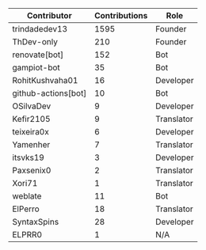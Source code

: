 | Contributor | Contributions | Role |
| ------------ | -------------- | ---- |
| trindadedev13 | 1595 | Founder |
| ThDev-only | 210 | Founder |
| renovate[bot] | 152 | Bot |
| gampiot-bot | 35 | Bot |
| RohitKushvaha01 | 16 | Developer |
| github-actions[bot] | 10 | Bot |
| OSilvaDev | 9 | Developer |
| Kefir2105 | 9 | Translator |
| teixeira0x | 6 | Developer |
| Yamenher | 7 | Translator |
| itsvks19 | 3 | Developer |
| Paxsenix0 | 2 | Translator |
| Xori71 | 1 | Translator |
| weblate | 11 | Bot |
| ElPerro | 18 | Translator |
| SyntaxSpins | 28 | Developer |
| ELPRR0 | 1 | N/A |

